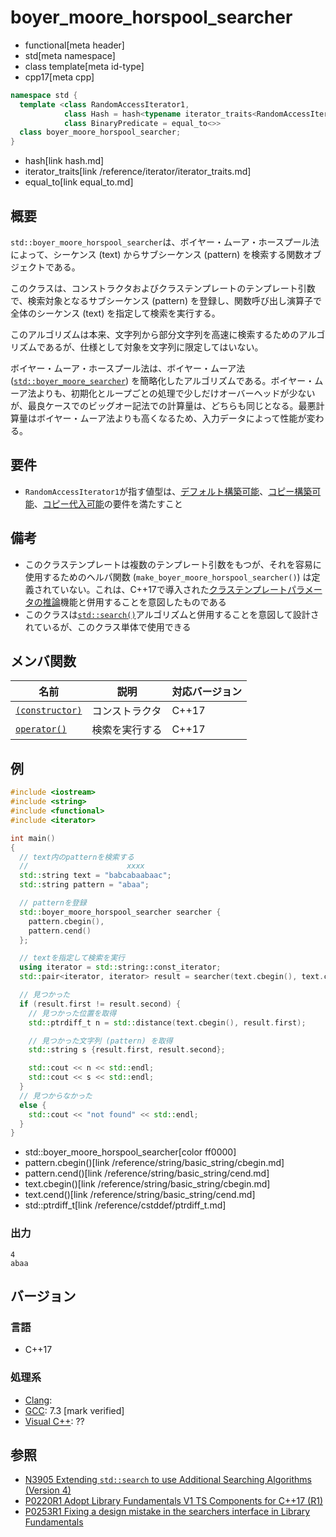 # boyer_moore_horspool_searcher
* functional[meta header]
* std[meta namespace]
* class template[meta id-type]
* cpp17[meta cpp]

```cpp
namespace std {
  template <class RandomAccessIterator1,
            class Hash = hash<typename iterator_traits<RandomAccessIterator1>::value_type>,
            class BinaryPredicate = equal_to<>>
  class boyer_moore_horspool_searcher;
}
```
* hash[link hash.md]
* iterator_traits[link /reference/iterator/iterator_traits.md]
* equal_to[link equal_to.md]

## 概要
`std::boyer_moore_horspool_searcher`は、ボイヤー・ムーア・ホースプール法によって、シーケンス (text) からサブシーケンス (pattern) を検索する関数オブジェクトである。

このクラスは、コンストラクタおよびクラステンプレートのテンプレート引数で、検索対象となるサブシーケンス (pattern) を登録し、関数呼び出し演算子で全体のシーケンス (text) を指定して検索を実行する。

このアルゴリズムは本来、文字列から部分文字列を高速に検索するためのアルゴリズムであるが、仕様として対象を文字列に限定してはいない。

ボイヤー・ムーア・ホースプール法は、ボイヤー・ムーア法 ([`std::boyer_moore_searcher`](boyer_moore_searcher.md)) を簡略化したアルゴリズムである。ボイヤー・ムーア法よりも、初期化とループごとの処理で少しだけオーバーヘッドが少ないが、最良ケースでのビッグオー記法での計算量は、どちらも同じとなる。最悪計算量はボイヤー・ムーア法よりも高くなるため、入力データによって性能が変わる。


## 要件
- `RandomAccessIterator1`が指す値型は、[デフォルト構築可能](/reference/concepts/default_initializable.md)、[コピー構築可能](/reference/concepts/copy_constructible.md)、[コピー代入可能](/reference/type_traits/is_copy_assignable.md)の要件を満たすこと


## 備考
- このクラステンプレートは複数のテンプレート引数をもつが、それを容易に使用するためのヘルパ関数 (`make_boyer_moore_horspool_searcher()`) は定義されていない。これは、C++17で導入された[クラステンプレートパラメータの推論](/lang/cpp17/type_deduction_for_class_templates.md)機能と併用することを意図したものである
- このクラスは[`std::search()`](/reference/algorithm/search.md)アルゴリズムと併用することを意図して設計されているが、このクラス単体で使用できる


## メンバ関数

| 名前 | 説明 | 対応バージョン |
|------|------|----------------|
| [`(constructor)`](boyer_moore_horspool_searcher/op_constructor.md) | コンストラクタ | C++17 |
| [`operator()`](boyer_moore_horspool_searcher/op_call.md) | 検索を実行する | C++17 |


## 例
```cpp example
#include <iostream>
#include <string>
#include <functional>
#include <iterator>

int main()
{
  // text内のpatternを検索する
  //                      xxxx
  std::string text = "babcabaabaac";
  std::string pattern = "abaa";

  // patternを登録
  std::boyer_moore_horspool_searcher searcher {
    pattern.cbegin(),
    pattern.cend()
  };

  // textを指定して検索を実行
  using iterator = std::string::const_iterator;
  std::pair<iterator, iterator> result = searcher(text.cbegin(), text.cend());

  // 見つかった
  if (result.first != result.second) {
    // 見つかった位置を取得
    std::ptrdiff_t n = std::distance(text.cbegin(), result.first);

    // 見つかった文字列 (pattern) を取得
    std::string s {result.first, result.second};

    std::cout << n << std::endl;
    std::cout << s << std::endl;
  }
  // 見つからなかった
  else {
    std::cout << "not found" << std::endl;
  }
}
```
* std::boyer_moore_horspool_searcher[color ff0000]
* pattern.cbegin()[link /reference/string/basic_string/cbegin.md]
* pattern.cend()[link /reference/string/basic_string/cend.md]
* text.cbegin()[link /reference/string/basic_string/cbegin.md]
* text.cend()[link /reference/string/basic_string/cend.md]
* std::ptrdiff_t[link /reference/cstddef/ptrdiff_t.md]

### 出力
```
4
abaa
```

## バージョン
### 言語
- C++17

### 処理系
- [Clang](/implementation.md#clang):
- [GCC](/implementation.md#gcc): 7.3 [mark verified]
- [Visual C++](/implementation.md#visual_cpp): ??

## 参照
- [N3905 Extending `std::search` to use Additional Searching Algorithms (Version 4)](http://www.open-std.org/jtc1/sc22/wg21/docs/papers/2014/n3905.html)
- [P0220R1 Adopt Library Fundamentals V1 TS Components for C++17 (R1)](http://www.open-std.org/jtc1/sc22/wg21/docs/papers/2016/p0220r1.html)
- [P0253R1 Fixing a design mistake in the searchers interface in Library Fundamentals](http://www.open-std.org/jtc1/sc22/wg21/docs/papers/2016/p0253r1.pdf)

